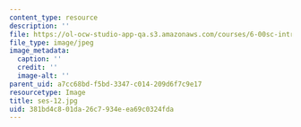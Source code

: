 ```yaml
---
content_type: resource
description: ''
file: https://ol-ocw-studio-app-qa.s3.amazonaws.com/courses/6-00sc-introduction-to-computer-science-and-programming-spring-2011/381bd4c801da26c7934eea69c0324fda_ses-12.jpg
file_type: image/jpeg
image_metadata:
  caption: ''
  credit: ''
  image-alt: ''
parent_uid: a7cc68bd-f5bd-3347-c014-209d6f7c9e17
resourcetype: Image
title: ses-12.jpg
uid: 381bd4c8-01da-26c7-934e-ea69c0324fda
---
```

